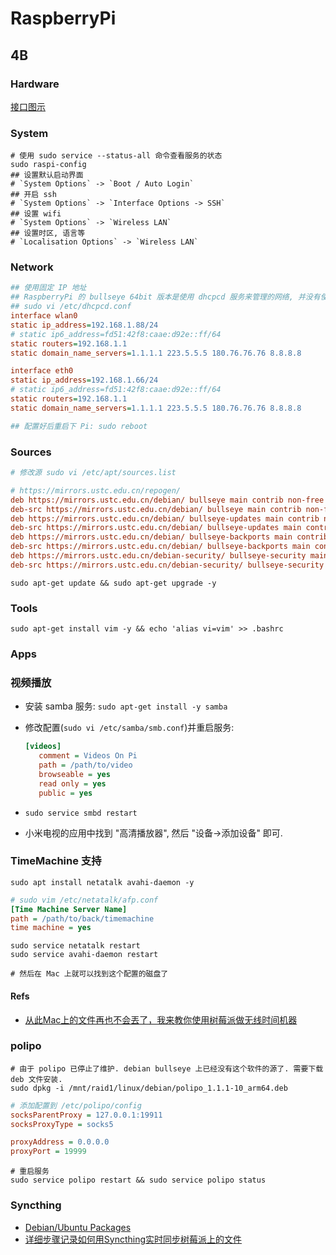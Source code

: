# RaspberryPi
## 4B
### Hardware
[接口图示](https://img.alicdn.com/imgextra/i4/2206530532867/O1CN01ZL9ZPk1X385HNnOpj_!!2206530532867.jpg)

### System

```shell
# 使用 sudo service --status-all 命令查看服务的状态
sudo raspi-config
## 设置默认启动界面
# `System Options` -> `Boot / Auto Login`
## 开启 ssh
# `System Options` -> `Interface Options -> SSH`
## 设置 wifi
# `System Options` -> `Wireless LAN`
## 设置时区, 语言等
# `Localisation Options` -> `Wireless LAN`
```

### Network 
```ini
## 使用固定 IP 地址
## RaspberryPi 的 bullseye 64bit 版本是使用 dhcpcd 服务来管理的网络, 并没有使用 networking
## sudo vi /etc/dhcpcd.conf
interface wlan0
static ip_address=192.168.1.88/24
# static ip6_address=fd51:42f8:caae:d92e::ff/64
static routers=192.168.1.1
static domain_name_servers=1.1.1.1 223.5.5.5 180.76.76.76 8.8.8.8

interface eth0
static ip_address=192.168.1.66/24
# static ip6_address=fd51:42f8:caae:d92e::ff/64
static routers=192.168.1.1
static domain_name_servers=1.1.1.1 223.5.5.5 180.76.76.76 8.8.8.8

## 配置好后重启下 Pi: sudo reboot
```

### Sources

```ini
# 修改源 sudo vi /etc/apt/sources.list

# https://mirrors.ustc.edu.cn/repogen/
deb https://mirrors.ustc.edu.cn/debian/ bullseye main contrib non-free
deb-src https://mirrors.ustc.edu.cn/debian/ bullseye main contrib non-free
deb https://mirrors.ustc.edu.cn/debian/ bullseye-updates main contrib non-free
deb-src https://mirrors.ustc.edu.cn/debian/ bullseye-updates main contrib non-free
deb https://mirrors.ustc.edu.cn/debian/ bullseye-backports main contrib non-free
deb-src https://mirrors.ustc.edu.cn/debian/ bullseye-backports main contrib non-free
deb https://mirrors.ustc.edu.cn/debian-security/ bullseye-security main contrib non-free
deb-src https://mirrors.ustc.edu.cn/debian-security/ bullseye-security main contrib non-free

```

```shell
sudo apt-get update && sudo apt-get upgrade -y
```

### Tools
```shell
sudo apt-get install vim -y && echo 'alias vi=vim' >> .bashrc
```

### Apps
### 视频播放
* 安装 samba 服务: `sudo apt-get install -y samba`
* 修改配置(`sudo vi /etc/samba/smb.conf`)并重启服务:  

    ```ini
    [videos]
       comment = Videos On Pi
       path = /path/to/video
       browseable = yes
       read only = yes
       public = yes
    ```
* `sudo service smbd restart`
    
* 小米电视的应用中找到 "高清播放器", 然后 "设备->添加设备" 即可.

### TimeMachine 支持
```shell
sudo apt install netatalk avahi-daemon -y
```
```ini
# sudo vim /etc/netatalk/afp.conf
[Time Machine Server Name]
path = /path/to/back/timemachine
time machine = yes
```
```shell
sudo service netatalk restart
sudo service avahi-daemon restart

# 然后在 Mac 上就可以找到这个配置的磁盘了
```

#### Refs
* [从此Mac上的文件再也不会丟了，我来教你使用树莓派做无线时间机器](https://zhuanlan.zhihu.com/p/335259509)


### polipo
```shell
# 由于 polipo 已停止了维护. debian bullseye 上已经没有这个软件的源了. 需要下载 deb 文件安装.
sudo dpkg -i /mnt/raid1/linux/debian/polipo_1.1.1-10_arm64.deb

```

```ini
# 添加配置到 /etc/polipo/config
socksParentProxy = 127.0.0.1:19911
socksProxyType = socks5

proxyAddress = 0.0.0.0
proxyPort = 19999
```

```shell
# 重启服务
sudo service polipo restart && sudo service polipo status
```

### Syncthing
* [Debian/Ubuntu Packages](https://apt.syncthing.net/)
* [详细步骤记录如何用Syncthing实时同步树莓派上的文件](https://www.labno3.com/2021/03/31/synchronizing-files-on-your-raspberry-pi-with-syncthing/)